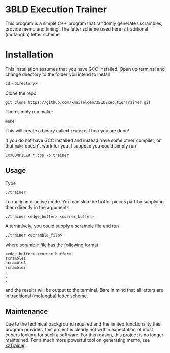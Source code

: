 # 3BLD Execution Trainer
This program is a simple C++ program that randomly generates scrambles, provide memo and timing. The letter scheme used here is traditional (mofangba) letter scheme.

# Installation
This installation assumes that you have GCC installed. Open up terminal and change directory to the folder you intend to install

    cd <directory>
    
Clone the repo

    git clone https://github.com/kmailalcem/3BLDExecutionTrainer.git

Then simply run make:

    make
    
This will create a binary called `trainer`. Then you are done!

If you do not have GCC installed and instead have some other compiler, or that `make` doesn't work for you, I suppose you could simply run
    
    CXXCOMPILER *.cpp -o trainer
 
## Usage

Type 

    ./trainer
    
To run in interactive mode. You can skip the buffer pieces part by supplying them directly in the arguments:

    ./trainer <edge_buffer> <corner_buffer>

Alternatively, you could supply a scramble file and run
    
    ./trainer <scramble_file>
    
where scramble file has the following format

```
<edge_buffer> <corner_buffer>
scramble1
scramble2
scramble3
.
.
.
```

and the results will be output to the terminal. Bare in mind that all letters are in traditional (mofangba) letter scheme.

## Maintenance
Due to the technical background required and the limited functionality this program provides, this project is clearly not within expectation of most cubers looking for such a software.
For this reason, this project is no longer maintained.
For a much more powerful tool on generating memo, see [xzTrainer](https://github.com/kmailalcem/xzTrainer).
